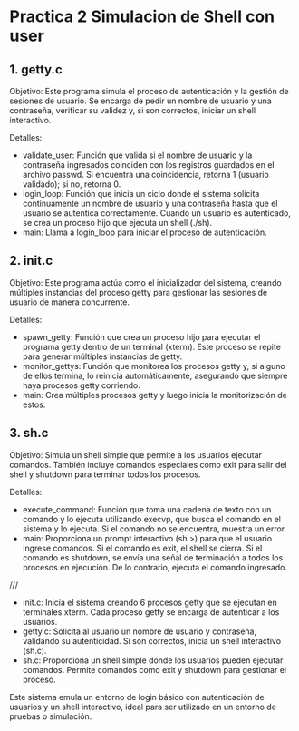 # Practica 2 Simulacion de Shell con user

## 1. getty.c
  Objetivo: Este programa simula el proceso de autenticación y la gestión de sesiones de usuario. Se encarga de pedir un nombre de usuario y una contraseña, verificar su validez y, si son correctos, iniciar un shell interactivo.

Detalles:
- validate_user: Función que valida si el nombre de usuario y la contraseña ingresados coinciden con los registros guardados en el archivo passwd. Si encuentra una coincidencia, retorna 1 (usuario validado); si no, retorna 0.
- login_loop: Función que inicia un ciclo donde el sistema solicita continuamente un nombre de usuario y una contraseña hasta que el usuario se autentica correctamente. Cuando un usuario es autenticado, se crea un proceso hijo que ejecuta un shell (./sh).
- main: Llama a login_loop para iniciar el proceso de autenticación.

## 2. init.c
  Objetivo: Este programa actúa como el inicializador del sistema, creando múltiples instancias del proceso getty para gestionar las sesiones de usuario de manera concurrente.

Detalles:
- spawn_getty: Función que crea un proceso hijo para ejecutar el programa getty dentro de un terminal (xterm). Este proceso se repite para generar múltiples instancias de getty.
- monitor_gettys: Función que monitorea los procesos getty y, si alguno de ellos termina, lo reinicia automáticamente, asegurando que siempre haya procesos getty corriendo.
- main: Crea múltiples procesos getty y luego inicia la monitorización de estos.

## 3. sh.c
  Objetivo: Simula un shell simple que permite a los usuarios ejecutar comandos. También incluye comandos especiales como exit para salir del shell y shutdown para terminar todos los procesos.

Detalles:
- execute_command: Función que toma una cadena de texto con un comando y lo ejecuta utilizando execvp, que busca el comando en el sistema y lo ejecuta. Si el comando no se encuentra, muestra un error.
- main: Proporciona un prompt interactivo (sh >) para que el usuario ingrese comandos. Si el comando es exit, el shell se cierra. Si el comando es shutdown, se envía una señal de terminación a todos los procesos en ejecución. De lo contrario, ejecuta el comando ingresado.

 ///
 
- init.c: Inicia el sistema creando 6 procesos getty que se ejecutan en terminales xterm. Cada proceso getty se encarga de autenticar a los usuarios.
- getty.c: Solicita al usuario un nombre de usuario y contraseña, validando su autenticidad. Si son correctos, inicia un shell interactivo (sh.c).
- sh.c: Proporciona un shell simple donde los usuarios pueden ejecutar comandos. Permite comandos como exit y shutdown para gestionar el proceso.
  
Este sistema emula un entorno de login básico con autenticación de usuarios y un shell interactivo, ideal para ser utilizado en un entorno de pruebas o simulación.
